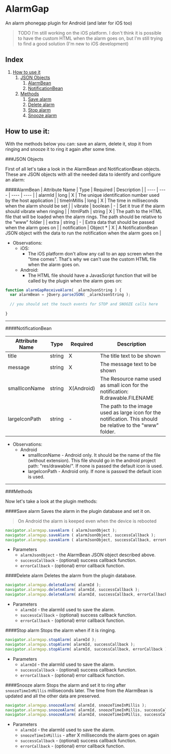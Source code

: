 AlarmGap
==============
An alarm phonegap plugin for Android (and later for iOS too)

> TODO I'm still working on the iOS platform. I don't think it is possible to have the custom HTML when the alarm goes on, but I'm still trying to find a good solution (I'm new to iOS development)

Index
------------
1. [How to use it](#how-to-use-it)
    1. [JSON Objects](#json-objects)
        1. [AlarmBean](#alarmbean)
        2. [NotificationBean](#notificationbean)
    2. [Methods](#methods)
        1. [Save alarm](#save-alarm) 
        2. [Delete alarm](#delete-alarm)
        3. [Stop alarm](#stop-alarm)
        4. [Snooze alarm](#snooze-alarm)


How to use it:
------------

With the methods below you can: save an alarm, delete it, stop it from ringing and snooze it to ring it again after some time.

###JSON Objects

First of all let's take a look in the AlarmBean and NotificationBean objects. These are JSON objects with all the needed data to identify and configure an alarm:

####AlarmBean
| Attribute Name | Type | Required | Description |
| ----           | ---- | ----     | ----        |
| alarmId | long | X | The unique identification number used by the host application |
| timeInMillis | long | X | The time in milliseconds when the alarm should be set |
| vibrate | boolean | - |  Set it true if the alarm should vibrate when ringing |
| htmlPath | string | X |  The path to the HTML file that will be loaded when the alarm rings. The path should be relative to the "www" folder |
| extra | string | - | Extra data that should be passed when the alarm goes on |
| notification | Object * | X | A NotificationBean JSON object with the data to run the notification when the alarm goes on |

* Observations:
  * iOS:
    * The iOS platform don't allow any call to an app screen when the "time comes". That's why we can't use the custom HTML file when the alarm goes on.
  * Android:
    * The HTML file should have a JavasScript function that will be called by the plugin when the alarm goes on:

```javascript
function alarmGapReceiveAlarm( _alarmJsonString ) {
  var alarmBean = jQuery.parseJSON( _alarmJsonString );
  
  // you should set the touch events for STOP and SNOOZE calls here
  
}
```

****

####NotificationBean

| Attribute Name | Type | Required | Description |
| ----           | ---- | ----     | ----        |
| title | string | X | The title text to be shown |
| message | string | X | The message text to be shown |
| smallIconName | string | X(Android) | The Resource name used as small icon for the notification: R.drawable.FILENAME |
| largeIconPath | string | - | The path to the image used as large icon for the notification. This should be relative to the "www" folder. |

* Observations:
  * Android
    * smallIconName - Android only. It should be the name of the file (without extension). This file should go in the android project path: "res/drawable/". If none is passed the default icon is used.
    * largeIconPath - Android only. If none is passwd the default icon is used.

****
###Methods

Now let's take a look at the plugin methods:

####Save alarm
Saves the alarm in the plugin database and set it on.
> On Android the alarm is keeped even when the device is rebooted

```javascript
navigator.alarmgap.saveAlarm ( alarmJsonObject );
navigator.alarmgap.saveAlarm ( alarmJsonObject, successCallback );
navigator.alarmgap.saveAlarm ( alarmJsonObject, successCallback, errorCallback );  
```
* Parameters
    * `alarmJsonObject` - the AlarmBean JSON object described above.
    * `successCallback` - (optional) success callback function.
    * `errorCallback` -  (optional) error callback function.

####Delete alarm
Deletes the alarm from the plugin database.

```javascript
navigator.alarmgap.deleteAlarm( alarmId );
navigator.alarmgap.deleteAlarm( alarmId, successCallback );
navigator.alarmgap.deleteAlarm( alarmId, successCallback, errorCallback );
```
* Parameters
    * `alarmId` - the alarmId used to save the alarm.
    * `successCallback` - (optional) success callback function.
    * `errorCallback` -  (optional) error callback function.

####Stop alarm
Stops the alarm when if it is ringing.

```javascript
navigator.alarmgap.stopAlarm( alarmId );
navigator.alarmgap.stopAlarm( alarmId, successCallback );
navigator.alarmgap.stopAlarm( alarmId, successCallback, errorCallback );
```
* Parameters
    * `alarmId` - the alarmId used to save the alarm.
    * `successCallback` - (optional) success callback function.
    * `errorCallback` - (optional) error callback function.

####Snooze alarm
Stops the alarm and set it to ring after `snoozeTimeInMillis` milliseconds later. The time from the AlarmBean is updated and all the other data are preserved.

```javascript
navigator.alarmgap.snoozeAlarm( alarmId, snoozeTimeInMillis );
navigator.alarmgap.snoozeAlarm( alarmId, snoozeTimeInMillis, successCallback, errorCallback );
navigator.alarmgap.snoozeAlarm( alarmId, snoozeTimeInMillis, successCallback, errorCallback );
```

* Parameters
    * `alarmId` - the alarmId used to save the alarm.
    * `snoozeTimeInMillis` - after X milliseconds the alarm goes on again
    * `successCallback` - (optional) success callback function.
    * `errorCallback` - (optional) error callback function.
